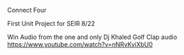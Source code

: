 Connect Four 

First Unit Project for SEIR 8/22

Win Audio from the one and only Dj Khaled 
Golf Clap audio 
https://www.youtube.com/watch?v=nNRvKviXbU0